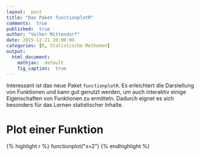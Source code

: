 ```yaml
---
layout:  post
title: "Das Paket functionplotR"
comments:  true
published:  true
author: "Volker Mittendorf"
date: 2015-12-21 20:00:00
categories: [R, Statistische Methoden]
output:
  html_document:
    mathjax:  default
    fig_caption:  true
---
```


Interessant ist das neue Paket ```functionplotR```. Es erleichtert die Darstellung von Funktionen und kann gut genutzt werden, um auch interaktiv einige Eigenschaften von Funktionen zu ermitteln. Dadurch eignet es sich besonders für das Lernen statistischer Inhalte.


# Plot einer Funktion



{% highlight r %}
functionplot("x+2")
{% endhighlight %}

<!--html_preserve--><div id="htmlwidget-3611" style="width:504px;height:504px;" class="functionplot"></div>
<script type="application/json" data-for="htmlwidget-3611">{"x":{"data":[{"fn":"x+2"}]},"evals":[]}</script><!--/html_preserve-->

